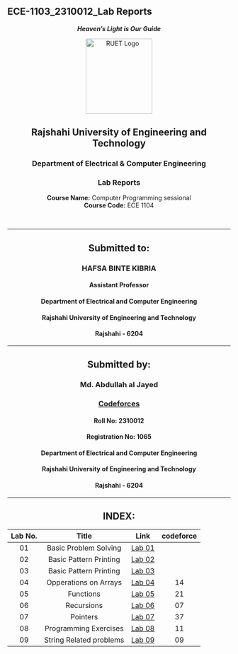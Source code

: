 ## ECE-1103_2310012_Lab Reports
<div align="center">
  
_**Heaven’s Light is Our Guide**_
</div>

<p align="center">
  <img src="https://github.com/user-attachments/assets/18531be8-2a84-4bea-9027-5f1c40549dfa" alt="RUET Logo" style="width:150px;height:170px;">
</p>

<div align="center">
  
  ## **Rajshahi University of Engineering and Technology** <br> 
  ### **Department of Electrical & Computer Engineering**
  ### **Lab Reports**<br>
  **Course Name:** Computer Programming sessional<br>
  **Course Code:** ECE 1104
</div>
<br>
<div align="center">

---  
##  Submitted to: 

### **HAFSA BINTE KIBRIA**
#### Assistant Professor
#### Department of Electrical and Computer Engineering
#### Rajshahi University of Engineering and Technology
#### Rajshahi - 6204

---

## Submitted by:

### **Md. Abdullah al Jayed**
### [Codeforces](https://codeforces.com/profile/joseph)
#### Roll No: 2310012
#### Registration No: 1065
#### Department of Electrical and Computer Engineering
#### Rajshahi University of Engineering and Technology
#### Rajshahi - 6204

---
</div>
<div align="center"> 

  
## INDEX:

| Lab No. | Title | Link | codeforce |
| :---: | :---: | :---: | :---: |
| 01 | Basic Problem Solving  | [Lab 01](https://github.com/jihad141004/ECE-1104_2310012/blob/main/Lab_reports/Lab1.md)|
| 02 | Basic Pattern Printing | [Lab 02](https://github.com/jihad141004/ECE-1104_2310012/blob/main/Lab_reports/Lab2.md)|
| 03 | Basic Pattern Printing | [Lab 03](https://github.com/jihad141004/ECE-1104_2310012/blob/main/Lab_reports/Lab3.md)|
| 04 | Opperations on Arrays  | [Lab 04](https://github.com/jihad141004/ECE-1104_2310012/blob/main/Lab_reports/Lab4.md)|   14
| 05 |        Functions       | [Lab 05](https://github.com/jihad141004/ECE-1104_2310012/blob/main/Lab_reports/Lab5.md)|   21
| 06 |        Recursions      | [Lab 06](https://github.com/jihad141004/ECE-1104_2310012/blob/main/Lab_reports/Lab6.md)|   07
| 07 |        Pointers        | [Lab 07](https://github.com/jihad141004/ECE-1104_2310012/blob/main/Lab_reports/Lab7.md)|   37
| 08 | Programming Exercises  | [Lab 08](https://github.com/jihad141004/ECE-1104_2310012/blob/main/Lab_reports/Lab8.md)|   11
| 09 | String Related problems| [Lab 09](https://github.com/jihad141004/ECE-1104_2310012/blob/main/Lab_reports/Lab9.md)|   09


</div>


